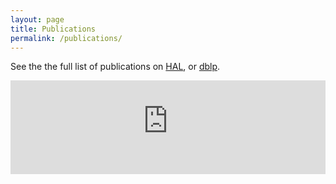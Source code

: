 ```yaml
---
layout: page
title: Publications
permalink: /publications/
---
```


See the the full list of publications on [HAL](https://hal.archives-ouvertes.fr/search/index/q/%2A/authIdHal_s/alexandre-honorat/), or [dblp](https://dblp.org/pers/hd/h/Honorat:Alexandre).

<iframe width="100%" height="auto" src="https://haltools.archives-ouvertes.fr/Public/afficheRequetePubli.php?idHal=alexandre-honorat&CB_ref_biblio=oui&langue=Anglais&tri_exp=annee_publi&tri_exp2=typdoc&tri_exp3=date_publi&ordre_aff=TA&Fen=Aff&css=../css/VisuRubriqueEncadre.css" frameborder="0"></iframe>